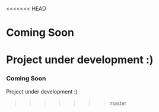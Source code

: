 <<<<<<< HEAD
# Coming Soon
Project under development :)
=======
### Coming Soon
Project under development :)
>>>>>>> master
